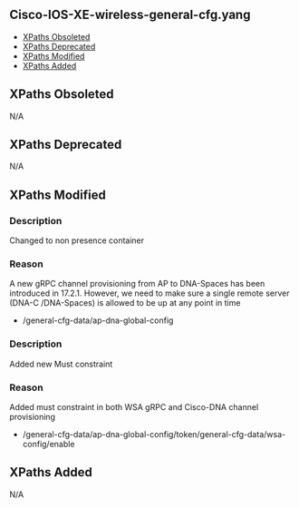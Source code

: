 ## Cisco-IOS-XE-wireless-general-cfg.yang


- [XPaths Obsoleted](#xpaths-obsoleted)
- [XPaths Deprecated](#xpaths-deprecated)
- [XPaths Modified](#xpaths-modified)
- [XPaths Added](#xpaths-added)

## XPaths Obsoleted

N/A

## XPaths Deprecated

N/A

## XPaths Modified

### Description

Changed to non presence container

### Reason

A new gRPC channel provisioning from AP to DNA-Spaces has been introduced in 17.2.1. However, we need to make sure a single remote server (DNA-C  /DNA-Spaces) is allowed to be up at any point in time

- /general-cfg-data/ap-dna-global-config

### Description

Added new Must constraint

### Reason

Added must constraint in both WSA gRPC and Cisco-DNA channel provisioning

- /general-cfg-data/ap-dna-global-config/token/general-cfg-data/wsa-config/enable

## XPaths Added

N/A
